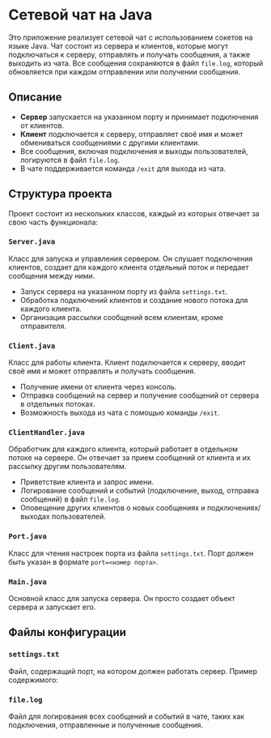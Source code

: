 # Сетевой чат на Java

Это приложение реализует сетевой чат с использованием сокетов на языке Java. Чат состоит из сервера и клиентов, которые могут подключаться к серверу, отправлять и получать сообщения, а также выходить из чата. Все сообщения сохраняются в файл `file.log`, который обновляется при каждом отправлении или получении сообщения.

## Описание

- **Сервер** запускается на указанном порту и принимает подключения от клиентов.
- **Клиент** подключается к серверу, отправляет своё имя и может обмениваться сообщениями с другими клиентами.
- Все сообщения, включая подключения и выходы пользователей, логируются в файл `file.log`.
- В чате поддерживается команда `/exit` для выхода из чата.

## Структура проекта

Проект состоит из нескольких классов, каждый из которых отвечает за свою часть функционала:

### `Server.java`

Класс для запуска и управления сервером. Он слушает подключения клиентов, создает для каждого клиента отдельный поток и передает сообщения между ними.

- Запуск сервера на указанном порту из файла `settings.txt`.
- Обработка подключений клиентов и создание нового потока для каждого клиента.
- Организация рассылки сообщений всем клиентам, кроме отправителя.

### `Client.java`

Класс для работы клиента. Клиент подключается к серверу, вводит своё имя и может отправлять и получать сообщения.

- Получение имени от клиента через консоль.
- Отправка сообщений на сервер и получение сообщений от сервера в отдельных потоках.
- Возможность выхода из чата с помощью команды `/exit`.

### `ClientHandler.java`

Обработчик для каждого клиента, который работает в отдельном потоке на сервере. Он отвечает за прием сообщений от клиента и их рассылку другим пользователям.

- Приветствие клиента и запрос имени.
- Логирование сообщений и событий (подключение, выход, отправка сообщений) в файл `file.log`.
- Оповещение других клиентов о новых сообщениях и подключениях/выходах пользователей.

### `Port.java`

Класс для чтения настроек порта из файла `settings.txt`. Порт должен быть указан в формате `port=<номер порта>`.

### `Main.java`

Основной класс для запуска сервера. Он просто создает объект сервера и запускает его.

## Файлы конфигурации

### `settings.txt`

Файл, содержащий порт, на котором должен работать сервер. Пример содержимого:

### `file.log`

Файл для логирования всех сообщений и событий в чате, таких как подключения, отправленные и полученные сообщения.
